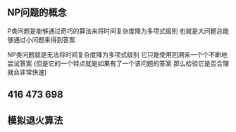 

## NP问题的概念

P类问题是能够通过奇巧的算法来将时间复杂度降为多项式级别   也就是大问题总能够通过小问题来得到答案

NP类问题就是无法将时间复杂度降为多项式级别  它只能使用回溯来一个个不断地尝试答案 (但是它的一个特点就是如果有了一个该问题的答案 那么检验它是否合理就会非常快速)



## 416  473  698



## 模拟退火算法

